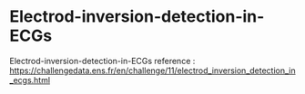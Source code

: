 # Electrod-inversion-detection-in-ECGs
Electrod-inversion-detection-in-ECGs
reference : https://challengedata.ens.fr/en/challenge/11/electrod_inversion_detection_in_ecgs.html
